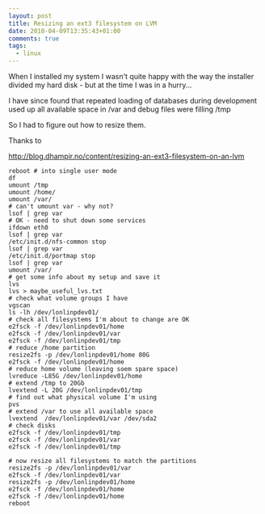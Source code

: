 ```yaml
---
layout: post
title: Resizing an ext3 filesystem on LVM
date: 2010-04-09T13:35:43+01:00
comments: true
tags:
  - linux
---
```


When I installed my system I wasn't quite happy with the way the installer divided my hard disk - but at the time I was in a hurry...

I have since found that repeated loading of databases during development used up all available space in /var and debug files were filling /tmp

So I had to figure out how to resize them.

Thanks to

http://blog.dhampir.no/content/resizing-an-ext3-filesystem-on-an-lvm

```
reboot # into single user mode
df
umount /tmp
umount /home/
umount /var/
# can't umount var - why not?
lsof | grep var
# OK - need to shut down some services
ifdown eth0
lsof | grep var
/etc/init.d/nfs-common stop
lsof | grep var
/etc/init.d/portmap stop
lsof | grep var
umount /var/
# get some info about my setup and save it
lvs
lvs > maybe_useful_lvs.txt
# check what volume groups I have
vgscan
ls -lh /dev/lonlinpdev01/
# check all filesystems I'm about to change are OK
e2fsck -f /dev/lonlinpdev01/home
e2fsck -f /dev/lonlinpdev01/var
e2fsck -f /dev/lonlinpdev01/tmp
# reduce /home partition
resize2fs -p /dev/lonlinpdev01/home 80G
e2fsck -f /dev/lonlinpdev01/home
# reduce home volume (leaving soem spare space)
lvreduce -L85G /dev/lonlinpdev01/home
# extend /tmp to 20Gb
lvextend -L 20G /dev/lonlinpdev01/tmp
# find out what physical volume I'm using
pvs
# extend /var to use all available space
lvextend  /dev/lonlinpdev01/var /dev/sda2
# check disks
e2fsck -f /dev/lonlinpdev01/tmp
e2fsck -f /dev/lonlinpdev01/var
e2fsck -f /dev/lonlinpdev01/tmp

# now resize all filesystems to match the partitions
resize2fs -p /dev/lonlinpdev01/var
e2fsck -f /dev/lonlinpdev01/var
resize2fs -p /dev/lonlinpdev01/home
e2fsck -f /dev/lonlinpdev01/home
e2fsck -f /dev/lonlinpdev01/home
reboot
```
